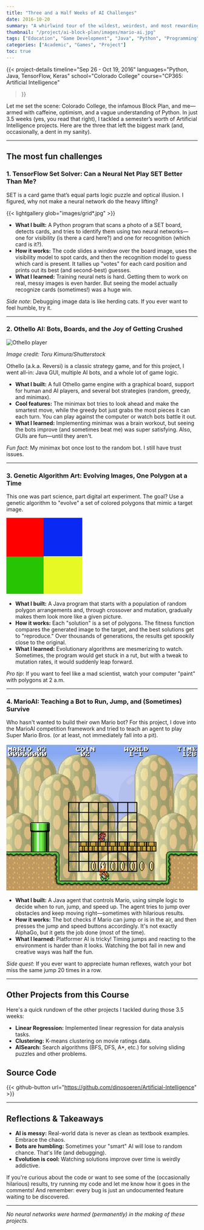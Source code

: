 ```yaml
---
title: "Three and a Half Weeks of AI Challenges"
date: 2016-10-20
summary: "A whirlwind tour of the wildest, weirdest, and most rewarding AI projects I built in just 3.5 weeks."
thumbnail: "/project/ai-block-plan/images/mario-ai.jpg"
tags: ["Education", "Game Development", "Java", "Python", "Programming", "AI", "Machine Learning"]
categories: ["Academic", "Games", "Project"]
toc: true
---
```


{{< project-details
    timeline="Sep 26 - Oct 19, 2016"
    languages="Python, Java, TensorFlow, Keras"
    school="Colorado College"
    course="CP365: Artificial Intelligence"
>}}

Let me set the scene: Colorado College, the infamous Block Plan, and me—armed with caffeine, optimism, and a vague understanding of Python. In just 3.5 weeks (yes, you read that right), I tackled a semester’s worth of Artificial Intelligence projects. Here are the three that left the biggest mark (and, occasionally, a dent in my sanity).

---

## The most fun challenges

### 1. TensorFlow Set Solver: Can a Neural Net Play SET Better Than Me?

SET is a card game that’s equal parts logic puzzle and optical illusion. I figured, why not make a neural network do the heavy lifting?

{{< lightgallery glob="images/grid*.jpg" >}}

- **What I built:** A Python program that scans a photo of a SET board, detects cards, and tries to identify them using two neural networks—one for visibility (is there a card here?) and one for recognition (which card is it?).
- **How it works:** The code slides a window over the board image, uses the visibility model to spot cards, and then the recognition model to guess which card is present. It tallies up "votes" for each card position and prints out its best (and second-best) guesses.
- **What I learned:** Training neural nets is hard. Getting them to work on real, messy images is even harder. But seeing the model actually recognize cards (sometimes!) was a huge win.

*Side note*: Debugging image data is like herding cats. If you ever want to feel humble, try it.

---

### 2. Othello AI: Bots, Boards, and the Joy of Getting Crushed

![Othello player](https://images.ctfassets.net/cnu0m8re1exe/cgQly4C7mo2GhH0Clztts/c871dc032b33c4ecd9553a6a6fbddc9b/black-and-white-Othello-stone-green-board.jpg?fm=jpg&fl=progressive&w=660&h=433&fit=fill)

*Image credit: Toru Kimura/Shutterstock*

Othello (a.k.a. Reversi) is a classic strategy game, and for this project, I went all-in: Java GUI, multiple AI bots, and a whole lot of game logic.

- **What I built:** A full Othello game engine with a graphical board, support for human and AI players, and several bot strategies (random, greedy, and minimax).
- **Cool features:** The minimax bot tries to look ahead and make the smartest move, while the greedy bot just grabs the most pieces it can each turn. You can play against the computer or watch bots battle it out.
- **What I learned:** Implementing minimax was a brain workout, but seeing the bots improve (and sometimes beat me) was super satisfying. Also, GUIs are fun—until they aren't.

*Fun fact*: My minimax bot once lost to the random bot. I still have trust issues.

---

### 3. Genetic Algorithm Art: Evolving Images, One Polygon at a Time

This one was part science, part digital art experiment. The goal? Use a genetic algorithm to "evolve" a set of colored polygons that mimic a target image.

![Genetic Algorithm chromosome example](./images/test.jpg)

- **What I built:** A Java program that starts with a population of random polygon arrangements and, through crossover and mutation, gradually makes them look more like a given picture.
- **How it works:** Each "solution" is a set of polygons. The fitness function compares the generated image to the target, and the best solutions get to "reproduce." Over thousands of generations, the results get spookily close to the original.
- **What I learned:** Evolutionary algorithms are mesmerizing to watch. Sometimes, the program would get stuck in a rut, but with a tweak to mutation rates, it would suddenly leap forward.

*Pro tip*: If you want to feel like a mad scientist, watch your computer "paint" with polygons at 2 a.m.

---

### 4. MarioAI: Teaching a Bot to Run, Jump, and (Sometimes) Survive

Who hasn't wanted to build their own Mario bot? For this project, I dove into the MarioAI competition framework and tried to teach an agent to play Super Mario Bros. (or at least, not immediately fall into a pit).

![Mario AI](./images/mario-ai.jpg)

- **What I built:** A Java agent that controls Mario, using simple logic to decide when to run, jump, and speed up. The agent tries to jump over obstacles and keep moving right—sometimes with hilarious results.
- **How it works:** The bot checks if Mario can jump or is in the air, and then presses the jump and speed buttons accordingly. It's not exactly AlphaGo, but it gets the job done (most of the time).
- **What I learned:** Platformer AI is tricky! Timing jumps and reacting to the environment is harder than it looks. Watching the bot fail in new and creative ways was half the fun.

*Side quest*: If you ever want to appreciate human reflexes, watch your bot miss the same jump 20 times in a row.

---

## Other Projects from this Course

Here's a quick rundown of the other projects I tackled during those 3.5 weeks:

- **Linear Regression:** Implemented linear regression for data analysis tasks.
- **Clustering:** K-means clustering on movie ratings data.
- **AISearch:** Search algorithms (BFS, DFS, A*, etc.) for solving sliding puzzles and other problems.

## Source Code

{{< github-button url="https://github.com/dinosoeren/Artificial-Intelligence" >}}

---

## Reflections & Takeaways

- **AI is messy:** Real-world data is never as clean as textbook examples. Embrace the chaos.
- **Bots are humbling:** Sometimes your "smart" AI will lose to random chance. That's life (and debugging).
- **Evolution is cool:** Watching solutions improve over time is weirdly addictive.

If you're curious about the code or want to see some of the (occasionally hilarious) results, try running my code and let me know how it goes in the comments! And remember: every bug is just an undocumented feature waiting to be discovered.

---

*No neural networks were harmed (permanently) in the making of these projects.*
